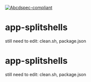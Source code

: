 [![Abcdspec-compliant](https://img.shields.io/badge/ABCD_Spec-v1.0-green.svg)](https://github.com/soichih/abcd-spec)

# app-splitshells
still need to edit: clean.sh, package.json

# app-splitshells

still need to edit: clean.sh, package.json
